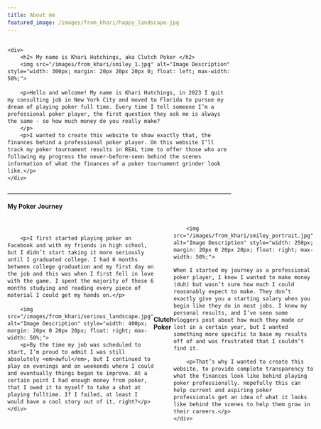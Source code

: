 ```yaml
---
title: About me
featured_image: /images/from_khari/happy_landscape.jpg
---
```


<div style="display: flex; align-items: center;">

    <div>
        <h2> My name is Khari Hutchings, aka Clutch Poker </h2>
        <img src="/images/from_khari/smiley_1.jpg" alt="Image Description" style="width: 300px; margin: 20px 20px 20px 0; float: left; max-width: 50%;">

        <p>Hello and welcome! My name is Khari Hutchings, in 2023 I quit my consulting job in New York City and moved to Florida to pursue my dream of playing poker full time. Every time I tell someone I’m a professional poker player, the first question they ask me is always the same - so how much money do you really make?
        </p>
        <p>I wanted to create this website to show exactly that, the finances behind a professional poker player. On this website I’ll track my poker tournament results in REAL time to offer those who are following my progress the never-before-seen behind the scenes information of what the finances of a poker tournament grinder look like.</p>
    </div>
</div>

---

#### My Poker Journey

<div style="display: flex; align-items: center;">
    <div>

        <p>I first started playing poker on Facebook and with my friends in high school, but I didn’t start taking it more seriously until I graduated college. I had 6 months between college graduation and my first day on the job and this was when I first fell in love with the game. I spent the majority of these 6 months studying and reading every piece of material I could get my hands on.</p>

        <img src="/images/from_khari/serious_landscape.jpg" alt="Image Description" style="width: 400px; margin: 20px 0 20px 20px; float: right; max-width: 50%;">        
        <p>By the time my job was scheduled to start, I’m proud to admit I was still absolutely <em>awful</em>, but I continued to play on evenings and on weekends where I could and eventually things began to improve. At a certain point I had enough money from poker, that I owed it to myself to take a shot at playing fulltime. If I failed, at least I would have a cool story out of it, right?</p>
    </div>

</div>

---
#### Clutch Poker

<div style="display: flex; align-items: center;">
    <div>

        <img src="/images/from_khari/smiley_portrait.jpg" alt="Image Description" style="width: 250px; margin: 20px 0 20px 20px; float: right; max-width: 50%;">    

<p>
    
    When I started my journey as a professional poker player, I knew I wanted to make money (duh) but wasn’t sure how much I could reasonably expect to make. They don’t exactly give you a starting salary when you begin like they do in most jobs. I knew my personal results, and I’ve seen some vloggers post about how much they made or lost in a certain year, but I wanted something more specific to base my results off of and was frustrated that I couldn’t find it.
</p>

  
        <p>That’s why I wanted to create this website, to provide complete transparency to what the finances look like behind playing poker professionally. Hopefully this can help current and aspiring poker professionals get an idea of what it looks like behind the scenes to help them grow in their careers.</p>
    </div>

</div>






   





